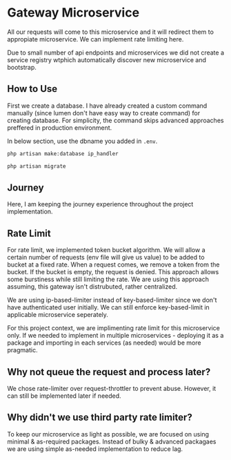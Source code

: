 # Gateway Microservice

All our requests will come to this microservice and it will redirect them to appropiate microservice. We can implement rate limiting here.

Due to small number of api endpoints and microservices we did not create a service registry wtphich automatically discover new microservice and bootstrap.

## How to Use

<!-- Create DB -->
First we create a database. I have already created a custom command manually (since lumen don't have easy way to create command) for creating database. For simplicity, the command skips advanced approaches preffered in production environment.

In below section, use the dbname you added in `.env`.

```bash
php artisan make:database ip_handler
```

<!-- Run Migration -->
```bash
php artisan migrate
```

## Journey

Here, I am keeping the journey experience throughout the project implementation.

## Rate Limit

For rate limit, we implemented token bucket algorithm. We will allow a certain number of requests (env file will give us value) to be added to bucket at a fixed rate. When a request comes, we remove a token from the bucket. If the bucket is empty, the request is denied. This approach allows some burstiness while still limiting the rate. We are using this approach assuming, this gateway isn't distrubuted, rather centralized.

We are using ip-based-limiter instead of key-based-limiter since we don't have authenticated user initially. We can still enforce key-based-limit in applicable microservice seperately.

For this project context, we are implimenting rate limit for this microservice only. If we needed to implement in multiple microservices - deploying it as a package and importing in each services (as needed) would be more pragmatic.

## Why not queue the request and process later?

We chose rate-limiter over request-throttler to prevent abuse. However, it can still be implemented later if needed.

## Why didn't we use third party rate limiter?

To keep our microservice as light as possible, we are focused on using minimal & as-required packages. Instead of bulky & advanced packagaes we are using simple as-needed implementation to reduce lag.
